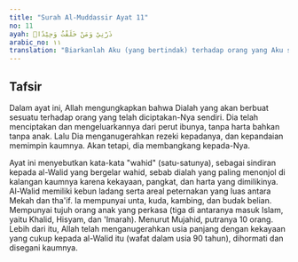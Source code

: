 ```yaml
---
title: "Surah Al-Muddassir Ayat 11"
no: 11
ayah: ذَرْنِيْ وَمَنْ خَلَقْتُ وَحِيْدًاۙ 
arabic_no: ١١
translation: "Biarkanlah Aku (yang bertindak) terhadap orang yang Aku sendiri telah menciptakannya,"
---
```


## Tafsir

Dalam ayat ini, Allah mengungkapkan bahwa Dialah yang akan berbuat sesuatu terhadap orang yang telah diciptakan-Nya sendiri. Dia telah menciptakan dan mengeluarkannya dari perut ibunya, tanpa harta bahkan tanpa anak. Lalu Dia menganugerahkan rezeki kepadanya, dan kepandaian memimpin kaumnya. Akan tetapi, dia membangkang kepada-Nya.

Ayat ini menyebutkan kata-kata "wahid" (satu-satunya), sebagai sindiran kepada al-Walid yang bergelar wahid, sebab dialah yang paling menonjol di kalangan kaumnya karena kekayaan, pangkat, dan harta yang dimilikinya. Al-Walid memiliki kebun ladang serta areal peternakan yang luas antara Mekah dan tha'if. Ia mempunyai unta, kuda, kambing, dan budak belian. Mempunyai tujuh orang anak yang perkasa (tiga di antaranya masuk Islam, yaitu Khalid, Hisyam, dan 'Imarah). Menurut Mujahid, putranya 10 orang. Lebih dari itu, Allah telah menganugerahkan usia panjang dengan kekayaan yang cukup kepada al-Walid itu (wafat dalam usia 90 tahun), dihormati dan disegani kaumnya.